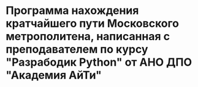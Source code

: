 # Программа нахождения кратчайшего пути Московского метрополитена, написанная с преподавателем по курсу "Разрабодик Python" от АНО ДПО "Академия АйТи"
